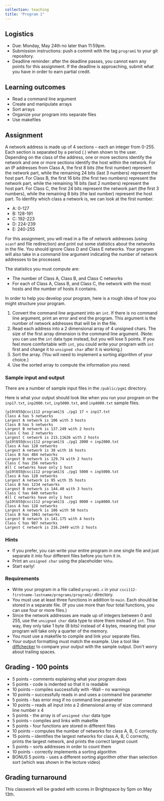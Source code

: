 ```yaml
---
collection: teaching
title: "Program 1"
---
```


## Logistics
* Due: Monday, May 24th no later than 11:59pm.
* Submission instructions: push a commit with the tag `program1` to your git
	repository.
* Deadline reminder: after the deadline passes, you cannot earn any points for
	this assignment. If the deadline is approaching, submit what you have in
	order to earn partial credit.

## Learning outcomes
* Read a command line argument
* Create and manipulate arrays
* Sort arrays
* Organize your program into separate files
* Use makefiles

## Assignment
A network address is made up of 4 sections – each an integer from 0-255.
Each section is separated by a period (.) when shown to the user.
Depending on the class of the address, one or more sections identify the network and one or
more sections identify the host within the network.
For an IP addresses from Class A, the first 8 bits (the first number) represent the network part, while the remaining 24 bits (last 3 numbers) represent the host part. For Class B, the first 16 bits (the first two numbers) represent the network part, while the remaining 16 bits (last 2 numbers) represent the host part. For Class C, the first 24 bits represent the network part (the first 3 numbers), while the remaining 8 bits (the last number) represent the host part.
To idenfity which class a network is, we can look at the first number.

* A: 0-127
* B: 128-191
* C: 192-223
* D: 224-239
* E: 240-255

For this assignment, you will read in a file of network addresses (using
`scanf` and file redirection) and print out some statistics about the networks
in the file. You should ignore Class D and Class E networks. Your program will
also take in a command line argument indicating the number of network addresses
to be processed.

The statistics you must compute are:
* The number of Class A, Class B, and Class C networks
* For each of Class A, Class B, and Class C, the network with the
	most hosts and the number of hosts it contains.

In order to help you develop your program, here is a rough idea of how you
might structure your program.

1. Convert the command line argument into an `int`. If there is no command line
   argument, print an error and end the program. This argument is the number of
   network addresses that will be in the file.
2. Read each address into a 2 dimensional array of 4 unsigned chars. The size
   of the first array dimension is the command line argument. (Note: you can
   use the `int` data type instead, but you will lose 5 points. If you feel more
   comfortable with `int`, you could write your program with `int` first and
   change it to `unsigned char` after it is working.)
3. Sort the array. (You will need to implement a sorting algorithm of your
   choice.)
4. Use the sorted array to compute the information you need.

### Sample input and output

There are a number of sample input files in the `/public/pgm1` directory.

Here is what your output should look like when you run your program on the
`inp17.txt`, `inp2000.txt`, `inp5000.txt`, and `inp8000.txt` sample files.

```
[p19t655@csci112 program1]$ ./pg1 17 < inp17.txt 
Class A has 5 networks
Largest A network is 106 with 3 hosts
Class B has 5 networks
Largest B network is 137.249 with 2 hosts
Class C has 2 networks
Largest C network is 215.11626 with 2 hosts
[p19t655@csci112 program1]$ ./pg1 2000 < inp2000.txt 
Class A has 128 networks
Largest A network is 38 with 16 hosts
Class B has 484 networks
Largest B network is 129.74 with 2 hosts
Class C has 256 networks
All C networks have only 1 host
[p19t655@csci112 program1]$ ./pg1 5000 < inp5000.txt 
Class A has 128 networks
Largest A network is 95 with 35 hosts
Class B has 1234 networks
Largest B network is 144.40 with 3 hosts
Class C has 640 networks
All C networks have only 1 host
[p19t655@csci112 program1]$ ./pg1 8000 < inp8000.txt 
Class A has 128 networks
Largest A network is 106 with 50 hosts
Class B has 1961 networks
Largest B network is 141.175 with 4 hosts
Class C has 987 networks
Largest C network is 216.2449 with 2 hosts
```

### Hints
* If you prefer, you can write your entire program in one single file and just
	separate it into four different files before you turn it in.
* Print an `unsigned char` using the placeholder `%hhu`.
* Start early!


### Requirements
* Write your program in a file called `program1.c` in your
	`csci112-firstname-lastname/programs/program1/` directory.
* You must use at least three functions in addition to `main`. Each should be
	stored in a separate file. (If you use more than four total functions, you
	can use four or more files.)
* Since the network addresses are made up of integers between 0 and 255, use
	the `unsigned char` data type to store them instead of `int`. This way,
	they only take 1 byte (8 bits) instead of 4 bytes, meaning that your
	program will take only a quarter of the memory.
* You must use a makefile to compile and link your separate files.
* Your output formatting must match the example. Use a tool like
	[diffchecker](https://www.diffchecker.com/) to compare your output with the sample
	output. Don't worry about trailing spaces.

## Grading - 100 points
* 5 points – comments explaining what your program does
* 5 points - code is indented so that it is readable
* 10 points – compiles successfully with -Wall – no warnings
* 10 points – successfully reads in and uses a command line parameter
* 5 points - has error msg if no command line parameter
* 10 points – reads all input into a 2 dimensional array of size command line number x 4
* 5 points - the array is of `unsigned char` data type
* 5 points – compiles and links  with makefile
* 5 points - four functions are stored in different files
* 10 points – computes the number of networks for class A, B, C correctly.
* 15 points – identifies the largest networks for class A, B, C correctly,
	prints the largest network, and prints the correct largest count
* 5 points – sorts addresses in order to count them
* 10 points - correctly implements a sorting algorithm
* BONUS 5 points - uses a different sorting algorithm other than selection sort
	(which was shown in the lecture video)

## Grading turnaround
This classwork will be graded with scores in Brightspace by 5pm on May 13th.
